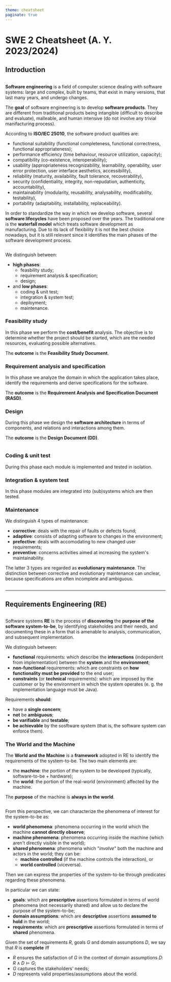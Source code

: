 ```yaml
---
theme: cheatsheet
paginate: true
---
```

# SWE 2 Cheatsheet (A. Y. 2023/2024)

## Introduction

<div class="multiple-columns with-title">
<div class="column">

**Software engineering** is a field of computer science dealing with software systems: large and complex, built by teams, that exist in many versions, that last many years, and undergo changes.

The **goal** of software engineering is to develop **software products**. They are different from traditional products being intangible (difficult to describe and evaluate), malleable, and human intensive (do not involve any trivial manifacturing process).

According to **ISO/IEC 25010**, the software product qualities are:
- functional suitability (functional completeness, functional correctness, functional appropriateness);
- performance efficiency (time behaviour, resource utilization, capacity);
- compatibility (co-existence, interoperability);
- usability (appropriateness recognizability, learnability, operability, user error protection, user interface aesthetics, accessibility),
- reliability (maturity, availability, fault tolerance, recoverability),
- security (confidentiality, integrity, non-repudation, authenticity, accountability),
- maintainability (modularity, reusability, analysability, modificability, testability),
- portability (adaptability, installability, replaceability).

In order to standardize the way in which we develop software, several **software lifecycles** have been proposed over the years. The traditional one is the **waterfall model** which treats software development as manufacturing.
Due to its lack of flexibility it is not the best choice nowadays, but it is still relevant since it identifies the main phases of the software development process.

</div>
<div class="column">

We distinguish between:
- **high phases**:
    - feasbility study;
    - requirement analysis & specification;
    - design;
- and **low phases**:
    - coding & unit test;
    - integration & system test;
    - deployment;
    - maintenance.

### Feasibility study

In this phase we perform the **cost/benefit** analysis. The objective is to determine whether the project should be started, which are the needed resources, evaluating possible alternatives.

The **outcome** is the **Feasibility Study Document**.

### Requirement analysis and specification

In this phase we analyze the domain in which the application takes place, identify the requirements and derive specifications for the software.

The **outcome** is the **Requirement Analysis and Specification Document (RASD)**.

### Design

During this phase we design the **software architecture** in terms of components, and relations and interactions among them.

The **outcome** is the **Design Document (DD)**.

</div>
<div class="column">

### Coding & unit test

During this phase each module is implemented and tested in isolation.

### Integration & system test

In this phase modules are integrated into (sub)systems which are then tested.

### Maintenance

We distinguish 4 types of maintenance:
- **corrective**: deals with the repair of faults or defects found;
- **adaptive**: consists of adapting software to changes in the environment;
- **prefective**: deals with accomodating to new changed user requirements;
- **preventive**: concerns activities aimed at increasing the system's maintainability.

The latter 3 types are regarded as **evolutionary maintenance**.
The distinction between corrective and evolutionary maintenance can unclear, because specifications are often incomplete and ambiguous.

</div>
</div>

---

## Requirements Engineering (RE)

<div class="multiple-columns">
<div class="column">

Software systems **RE** is the process of **discovering** the **purpose of the software system-to-be**, by identifying stakeholdes and their needs, and documenting these in a form that is amenable to analysis, communication, and subsequent implementation.

We distinguish between:
- **functional** requirements: which describe the **interactions** (independent from implementation) between the **system** and the **environment**;
- **non-functional** requirements: which are constraints on **how functionality must be provided** to the end user;
- **constraints** (or **technical** requirements): which are imposed by the customer or by the environment in which the system operates (e. g. the implementation language must be Java).

Requirements **should**:
- have a **single concern**;
- **not** be **ambiguous**;
- **be varifiable** and **testable**;
- **be achievable** by the sosftware system (that is, the software system can enforce them).

### The World and the Machine

The **World and the Machine** is a **framework** adopted in RE to identify the requirements of the system-to-be.
The two main elements are:
- the **machine**: the portion of the system to be developed (typically, software-to-be + hardware);
- the **world**: the portion of the real-world (environment) affected by the machine.

The **purpose** of the machine is **always in the world**.

</div>
<div class="column">

From this perspective, we can characterize the phenomena of interest for the system-to-be as:
- **world phenomena**: phenomena occurring in the world which the machine **cannot directly observe**;
- **machine phenomena**: phenomena occurring inside the machine (which aren't directly visible in the world);
- **shared phenomena**: phenomena which "_involve_" both the machine and actors in the world; they can be:
    - **machine controlled** (if the machine controls the interaction), or
    - **world controlled** (viceversa).

Then we can express the properties of the system-to-be through predicates regarding these phenomena.

In particular we can state:
- **goals**: which are **prescriptive** assertions formulated in terms of world phenomena (not necessarily shared) and allow us to declare the purpose of the system-to-be;
- **domain assumptions**: which are **descriptive** assertions **assumed to hold** in the world;
- **requirements**: which are **prescriptive** assertions formulated in terms of **shared** phenomena.

Given the set of requirements $R$, goals $G$ and domain assumptions $D$, we say that $R$ is **complete** iff
- $R$ ensures the satisfaction of $G$ in the context of domain assumptions $D$: $R \land D \models G$;
- $G$ captures the stakeholders' needs;
- $D$ represents valid properties/assumptions about the world.

</div>
<div class="column">

</div>
</div>
